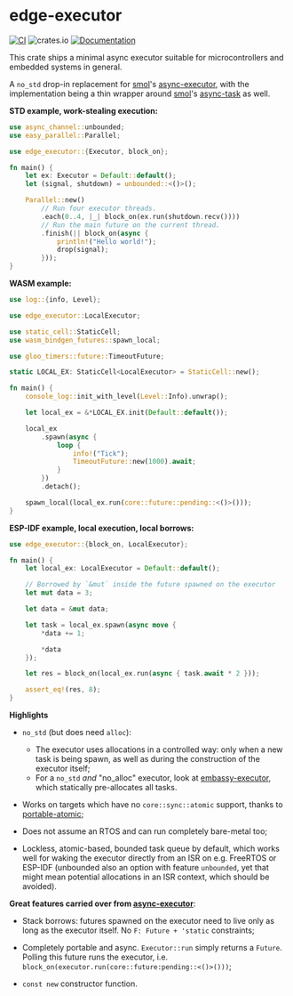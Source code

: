 # edge-executor

[![CI](https://github.com/ivmarkov/edge-executor/actions/workflows/ci.yml/badge.svg)](https://github.com/ivmarkov/edge-executor/actions/workflows/ci.yml)
![crates.io](https://img.shields.io/crates/v/edge-executor.svg)
[![Documentation](https://docs.rs/edge-executor/badge.svg)](https://docs.rs/edge-executor)

This crate ships a minimal async executor suitable for microcontrollers and embedded systems in general.

A `no_std` drop-in replacement for [smol](https://github.com/smol-rs/smol)'s [async-executor](https://github.com/smol-rs/async-executor), with the implementation being a thin wrapper around [smol](https://github.com/smol-rs/smol)'s [async-task](https://github.com/smol-rs/async-task) as well.

**STD example, work-stealing execution:**

```rust
use async_channel::unbounded;
use easy_parallel::Parallel;

use edge_executor::{Executor, block_on};

fn main() {
    let ex: Executor = Default::default();
    let (signal, shutdown) = unbounded::<()>();

    Parallel::new()
        // Run four executor threads.
        .each(0..4, |_| block_on(ex.run(shutdown.recv())))
        // Run the main future on the current thread.
        .finish(|| block_on(async {
            println!("Hello world!");
            drop(signal);
        }));
}
```

**WASM example:**

```rust
use log::{info, Level};

use edge_executor::LocalExecutor;

use static_cell::StaticCell;
use wasm_bindgen_futures::spawn_local;

use gloo_timers::future::TimeoutFuture;

static LOCAL_EX: StaticCell<LocalExecutor> = StaticCell::new();

fn main() {
    console_log::init_with_level(Level::Info).unwrap();

    let local_ex = &*LOCAL_EX.init(Default::default());

    local_ex
        .spawn(async {
            loop {
                info!("Tick");
                TimeoutFuture::new(1000).await;
            }
        })
        .detach();

    spawn_local(local_ex.run(core::future::pending::<()>()));
}
```

**ESP-IDF example, local execution, local borrows:**

```rust
use edge_executor::{block_on, LocalExecutor};

fn main() {
    let local_ex: LocalExecutor = Default::default();

    // Borrowed by `&mut` inside the future spawned on the executor
    let mut data = 3;

    let data = &mut data;

    let task = local_ex.spawn(async move {
        *data += 1;

        *data
    });

    let res = block_on(local_ex.run(async { task.await * 2 }));

    assert_eq!(res, 8);
}
```

**Highlights**

- `no_std` (but does need `alloc`):
  - The executor uses allocations in a controlled way: only when a new task is being spawn, as well as during the construction of the executor itself;
  - For a `no_std` *and* "no_alloc" executor, look at [embassy-executor](https://github.com/embassy-rs/embassy/tree/main/embassy-executor), which statically pre-allocates all tasks.

- Works on targets which have no `core::sync::atomic` support, thanks to [portable-atomic](https://github.com/taiki-e/portable-atomic);

- Does not assume an RTOS and can run completely bare-metal too;

- Lockless, atomic-based, bounded task queue by default, which works well for waking the executor directly from an ISR on e.g. FreeRTOS or ESP-IDF (unbounded also an option with feature `unbounded`, yet that might mean potential allocations in an ISR context, which should be avoided).

**Great features carried over from [async-executor](https://github.com/smol-rs/async-executor)**:

- Stack borrows: futures spawned on the executor need to live only as long as the executor itself. No `F: Future + 'static` constraints;

- Completely portable and async. `Executor::run` simply returns a `Future`. Polling this future runs the executor, i.e. `block_on(executor.run(core::future:pending::<()>()))`;

- `const new` constructor function.
